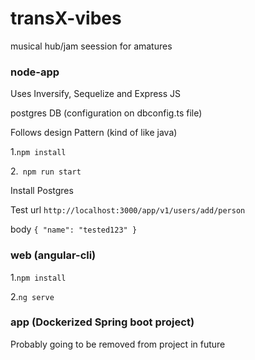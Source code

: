 # transX-vibes
musical hub/jam seession for amatures

### node-app
Uses Inversify, Sequelize and Express JS 

postgres DB (configuration on dbconfig.ts file)

Follows design Pattern (kind of like java)

1.```npm install ```

2.``` npm run start```

Install Postgres

Test 
url ```http://localhost:3000/app/v1/users/add/person```

body ```{
    "name": "tested123"
}```

### web (angular-cli)
1.```npm install ```

2.```ng serve```

### app (Dockerized Spring boot project)
Probably going to be removed from project in future


